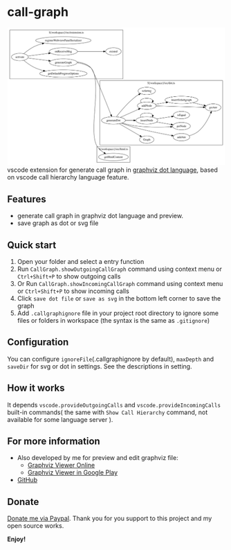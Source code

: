 # call-graph

![call-graph](./images/call_graph_outgoing.png)
vscode extension for generate call graph in [graphviz dot language](https://www.graphviz.org/doc/info/lang.html), based on vscode call hierarchy language feature.

## Features

* generate call graph in graphviz dot language and preview.
* save graph as dot or svg file

## Quick start
1. Open your folder and select a entry function
2. Run `CallGraph.showOutgoingCallGraph` command using context menu or `Ctrl+Shift+P` to show outgoing calls
3. Or Run `CallGraph.showIncomingCallGraph` command using context menu or `Ctrl+Shift+P` to show incoming calls
4. Click `save dot file` or `save as svg` in the bottom left corner to save the graph
5. Add `.callgraphignore` file in your project root directory to ignore some files or folders in workspace (the syntax is the same as `.gitignore`)

## Configuration
You can configure `ignoreFile`(.callgraphignore by default), `maxDepth` and `saveDir` for svg or dot in settings. See the descriptions in setting.

## How it works
It depends `vscode.provideOutgoingCalls` and `vscode.provideIncomingCalls` built-in commands( the same with `Show Call Hierarchy` command, not available for some language server ).

## For more information
* Also developed by me for preview and edit graphviz file:
  - [Graphviz Viewer Online](https://graphviz.net)
  - [Graphviz Viewer in Google Play](https://play.google.com/store/apps/details?id=indie.haozi.gvviewer)
* [GitHub](https://github.com/beicause/call-graph)

## Donate
[Donate me via Paypal](https://paypal.me/beicause). Thank you for you support to this project and my open source works.

**Enjoy!**
